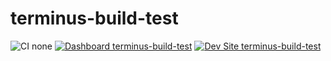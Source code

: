 # terminus-build-test

![CI none](https://img.shields.io/badge/ci-none-orange.svg)
[![Dashboard terminus-build-test](https://img.shields.io/badge/dashboard-terminus_build_test-yellow.svg)](https://dashboard.pantheon.io/sites/04a7f6b8-79ec-4ec7-9427-5c727a16300c#dev/code)
[![Dev Site terminus-build-test](https://img.shields.io/badge/site-terminus_build_test-blue.svg)](http://dev-terminus-build-test.pantheonsite.io/)